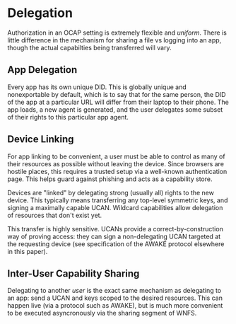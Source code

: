 # Delegation

Authorization in an OCAP setting is extremely flexible and _uniform_. There is little difference in the mechanism for sharing a file vs logging into an app, though the actual capabilties being transferred will vary.

## App Delegation

Every app has its own unique DID. This is globally unique and nonexportable by default, which is to say that for the same person, the DID of the app at a particular URL will differ from their laptop to their phone. The app loads, a new agent is generated, and the user delegates some subset of their rights to this particular app agent.

## Device Linking

For app linking to be convenient, a user must be able to control as many of their resources as possible without leaving the device. Since browsers are hostile places, this requires a trusted setup via a well-known authentication page. This helps guard against phishing and acts as a capability store.

Devices are "linked" by delegating strong \(usually all\) rights to the new device. This typically means transferring any top-level symmetric keys, and signing a maximally capable UCAN. Wildcard capabilities allow delegation of resources that don't exist yet.

This transfer is highly sensitive. UCANs provide a correct-by-construction way of proving access: they can sign a non-delegating UCAN targeted at the requesting device \(see specification of the AWAKE protocol elsewhere in this paper\).

## Inter-User Capability Sharing

Delegating to another _user_ is the exact same mechanism as delegating to an app: send a UCAN and keys scoped to the desired resources. This can happen live \(via a protocol such as AWAKE\), but is much more convenient to be executed asyncronously via the sharing segment of WNFS.

